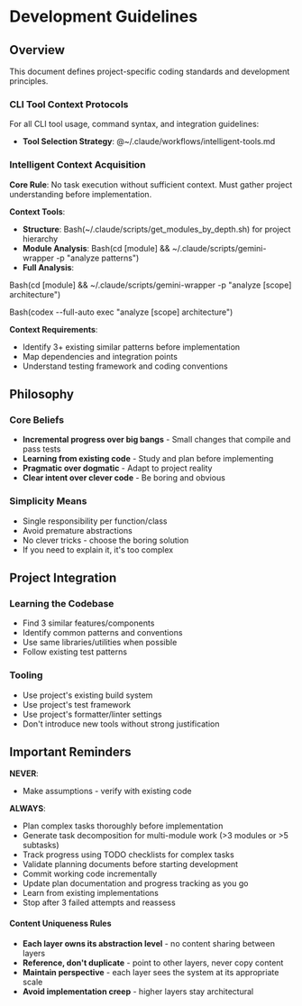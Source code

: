 # Development Guidelines

## Overview

This document defines project-specific coding standards and development principles.
### CLI Tool Context Protocols
For all CLI tool usage, command syntax, and integration guidelines:
- **Tool Selection Strategy**: @~/.claude/workflows/intelligent-tools.md

### Intelligent Context Acquisition

**Core Rule**: No task execution without sufficient context. Must gather project understanding before implementation.

**Context Tools**:
- **Structure**: Bash(~/.claude/scripts/get_modules_by_depth.sh) for project hierarchy
- **Module Analysis**: Bash(cd [module] && ~/.claude/scripts/gemini-wrapper -p "analyze patterns")
- **Full Analysis**: 

Bash(cd [module] && ~/.claude/scripts/gemini-wrapper -p "analyze [scope] architecture")

Bash(codex --full-auto exec "analyze [scope] architecture")

**Context Requirements**:
- Identify 3+ existing similar patterns before implementation
- Map dependencies and integration points
- Understand testing framework and coding conventions


## Philosophy

### Core Beliefs

- **Incremental progress over big bangs** - Small changes that compile and pass tests
- **Learning from existing code** - Study and plan before implementing  
- **Pragmatic over dogmatic** - Adapt to project reality
- **Clear intent over clever code** - Be boring and obvious

### Simplicity Means

- Single responsibility per function/class
- Avoid premature abstractions
- No clever tricks - choose the boring solution
- If you need to explain it, it's too complex

## Project Integration

### Learning the Codebase

- Find 3 similar features/components
- Identify common patterns and conventions
- Use same libraries/utilities when possible
- Follow existing test patterns

### Tooling

- Use project's existing build system
- Use project's test framework  
- Use project's formatter/linter settings
- Don't introduce new tools without strong justification

## Important Reminders

**NEVER**:
- Make assumptions - verify with existing code

**ALWAYS**:
- Plan complex tasks thoroughly before implementation
- Generate task decomposition for multi-module work (>3 modules or >5 subtasks)
- Track progress using TODO checklists for complex tasks
- Validate planning documents before starting development
- Commit working code incrementally
- Update plan documentation and progress tracking as you go
- Learn from existing implementations
- Stop after 3 failed attempts and reassess


#### **Content Uniqueness Rules**

- **Each layer owns its abstraction level** - no content sharing between layers
- **Reference, don't duplicate** - point to other layers, never copy content
- **Maintain perspective** - each layer sees the system at its appropriate scale
- **Avoid implementation creep** - higher layers stay architectural

